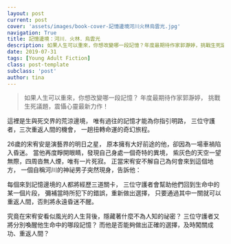 ```yaml
---
layout: post
current: post
cover: 'assets/images/book-cover-記憶邊境河川火林烏雲光.jpg'
navigation: True
title: 記憶邊境：河川．火林．烏雲光
description: 如果人生可以重來，你想改變哪一段記憶？年度最期待作家郭瀞婷，挑戰生死議題，震懾心靈最新力作！
date: 2019-07-31
tags: [Young Adult Fiction]
class: post-template
subclass: 'post'
author: tina
---
```


>如果人生可以重來，你想改變哪一段記憶？
>年度最期待作家郭瀞婷，
>挑戰生死議題，震懾心靈最新力作！

<!--more-->

這裡是生與死交界的荒涼邊境，
唯有過往的記憶才能為你指引明路，
三位守護者，三次重返人間的機會，
一趟扭轉命運的奇幻旅程。

26歲的宋宥安是演藝界的明日之星，
原本擁有大好前途的他，卻因為一場車禍陷入昏迷。
當他再度睜開眼睛，發現自己身處一個奇特的異境，
紫灰色的天空一望無際，四周沓無人煙，唯有一片死寂。
正當宋宥安不解自己為何會來到這個地方，
一個自稱河川的神祕男子突然現身，告訴他：

每個來到記憶邊境的人都將經歷三道關卡，
三位守護者會幫助他們回到生命中的某一個片段，
彌補當時所犯下的錯誤，重新做出選擇，
只要通過其中一關就可以重返人間，否則將永遠昏迷不醒。

究竟在宋宥安看似風光的人生背後，隱藏著什麼不為人知的祕密？
三位守護者又將分別喚醒他生命中的哪段記憶？
而他是否能夠做出正確的選擇，及時闖關成功、重返人間？

<!--more-->



